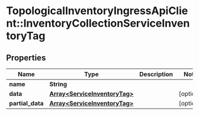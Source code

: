 # TopologicalInventoryIngressApiClient::InventoryCollectionServiceInventoryTag

## Properties
Name | Type | Description | Notes
------------ | ------------- | ------------- | -------------
**name** | **String** |  | 
**data** | [**Array&lt;ServiceInventoryTag&gt;**](ServiceInventoryTag.md) |  | [optional] 
**partial_data** | [**Array&lt;ServiceInventoryTag&gt;**](ServiceInventoryTag.md) |  | [optional] 


